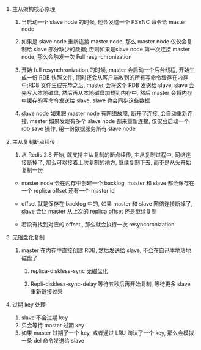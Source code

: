 1. 主从架构核心原理
   1. 当启动一个 slave node 的时候, 他会发送一个 PSYNC 命令给 master node
   
   2. 如果是 slave node 重新连接 master node, 那么 master node 仅仅会复制给 slave 部分缺少的数据; 否则如果是slave node 第一次连接 master node, 那么会触发一次 Full resynchronization
   
   3. 开始 full resynchronization 的时候, master 会启动一个后台线程, 开始生成一份 RDB 快照文件, 同时还会从客户端收到的所有写命令缓存在内存中;RDB 文件生成完毕之后, master 会将这个 RDB 发送给 slave, slave 会先写入本地磁盘, 然后再从本地磁盘加载到内存中, 然后 master 会将内存中缓存的写命令发送给 slave, slave 也会同步这些数据
   
   4. slave node 如果跟 master node 有网络故障, 断开了连接, 会自动重新连接, master 如果发现有多个 slave node 都来重新连接, 仅仅会启动一个 rdb save 操作, 用一份数据服务所有 slave node
   
       
   
2. 主从复制断点续传

   1. 从 Redis 2.8 开始, 就支持主从复制的断点续传, 主从复制过程中, 网络连接断掉了, 那么可以接着上次复制的地方, 继续复制下去, 而不是从头开始复制一份

     - master node 会在内存中创建一个 backlog, master 和 slave 都会保存在一个 replica offset 还有一个 master id
     
     - offset 就是保存在 backlog 中的, 如果 master 和 slave 网络连接断掉了, slave 会让 master 从上次的 replica offset 还是继续复制
     
     - 若没有找到对应的 offset , 那么就会执行一次 resynchronization
     
       

3. 无磁盘化复制

   1. master 在内存中直接创建 RDB, 然后发送给 slave, 不会在自己本地落地磁盘了

      1. replica-diskless-sync	无磁盘化

      2. Repli-diskless-sync-delay    等待五秒后再开始复制, 等待更多 slave 重新链接过来

         

4. 过期 key 处理

   1. slave 不会过期 key
   2. 只会等待 master 过期 key
   3. 如果 master 过期了一个 key, 或者通过 LRU 淘汰了一个 key, 那么会模拟一条 del 命令发送给 slave

